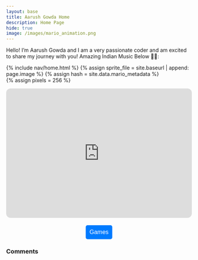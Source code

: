 ```yaml
---
layout: base
title: Aarush Gowda Home 
description: Home Page
hide: true
image: /images/mario_animation.png
---
```


Hello! I’m Aarush Gowda and I am a very passionate coder and am excited to share my journey with you!
Amazing Indian Music Below 🎵🎤: 

<!-- Include submenu from _includes to top of pages -->
{% include nav/home.html %}
{% assign sprite_file = site.baseurl | append: page.image %}
{% assign hash = site.data.mario_metadata %}  
{% assign pixels = 256 %}

<iframe style="border-radius:12px" src="https://open.spotify.com/embed/playlist/0zQ00nAz1o7l7dS31jf6N3?utm_source=generator" width="100%" height="352" frameBorder="0" allowfullscreen="" allow="autoplay; clipboard-write; encrypted-media; fullscreen; picture-in-picture" loading="lazy"></iframe>

<p id="mario" class="sprite"></p>
  
<style>
  .sprite {
    height: {{pixels}}px;
    width: {{pixels}}px;
    background-image: url('{{sprite_file}}');
    background-repeat: no-repeat;
  }

  #mario {
    background-position: calc({{animations[0].col}} * {{pixels}} * -1px) calc({{animations[0].row}} * {{pixels}}* -1px);
  }

  .dropdown-content {
    display: none;
    position: absolute;
    background-color: white;
    border: 1px solid #ccc;
    z-index: 1;
  }

  .dropdown-content.show {
    display: block;
  }

  .dropdown-content a {
    display: block;
    padding: 10px;
    text-decoration: none;
  }
</style>

<script>
  // Dropdown functionality
  function toggleDropdown() {
    const dropdown = document.getElementById("dropdown");
    dropdown.classList.toggle("show");
  }

  window.onclick = function(event) {
    if (!event.target.matches('.dropbtn')) {
      const dropdowns = document.getElementsByClassName("dropdown-content");
      for (let i = 0; i < dropdowns.length; i++) {
        const openDropdown = dropdowns[i];
        if (openDropdown.classList.contains('show')) {
          openDropdown.classList.remove('show');
        }
      }
    }
  }
</script>

<!-- Dropdown menu for game navigation -->
<div style="margin-top: 20px; text-align: center;">
  <div style="display: inline-block; position: relative;">
    <button class="dropbtn" onclick="toggleDropdown()" style="padding: 10px; font-size: 16px; border: none; border-radius: 5px; background-color: #007bff; color: white; cursor: pointer;">Games</button>
    <div id="dropdown" class="dropdown-content">
      <a href="game">Game</a>
      <a href="calculator">Calculator</a>
      <a href="snake">Snake</a>
    </div>
  </div>
</div>

<div id="comments" style="margin-top: 20px;">
  <h3>Comments</h3>
  <script src="https://utteranc.es/client.js"
          repo="Spirit0327/aarushg_2025"
          issue-term="pathname"
          theme="icy-dark"
          crossorigin="anonymous"
          async>
  </script>
</div>
